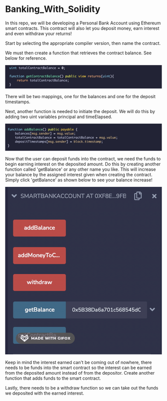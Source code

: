 # Banking_With_Solidity


In this repo, we will be developing a Personal Bank Account using Ethereum smart contracts. This contract will also let you deposit money, earn interest and even withdraw your returns! 

Start by selecting the appropriate compiler version, then name the contract.

We must then create a function that retrieves the contract balance. See below for reference.

![balance](https://github.com/Bfree22/Banking_With_Solidity/blob/master/Images/contract_balance.png)


There will be two mappings, one for the balances and one for the deposit timestamps. 

Next, another function is needed to initiate the deposit. We will do this by adding two uint variables principal and timeElapsed. 

![function](https://github.com/Bfree22/Banking_With_Solidity/blob/master/Images/function_.png)

Now that the user can deposit funds into the contract, we need the funds to begin earning interest on the deposited amount. Do this by creating another function called 'getBalance' or any other name you like. This will increase your balance by the assigned interest given when creating the contract. Simply click 'getBalance' as shown below to see your balance increase!

![interest](https://github.com/Bfree22/Banking_With_Solidity/blob/master/Images/interest.gif)


Keep in mind the interest earned can't be coming out of nowhere, there needs to be funds into the smart contract so the interest can be earned from the deposited amount instead of from the depositor. Create another function that adds funds to the smart contract.


Lastly, there needs to be a withdraw function so we can take out the funds we deposited with the earned interest.


